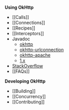 **Using OkHttp**

 * [[Calls]]
 * [[Connections]]
 * [[Recipes]]
 * [[Interceptors]]
 * Javadoc
   * [okhttp](http://square.github.io/okhttp/javadoc/index.html)
   * [okhttp-urlconnection](http://square.github.io/okhttp/javadoc-urlconnection/index.html)
   * [okhttp-apache](http://square.github.io/okhttp/javadoc-apache/index.html)
   * [1.x](http://square.github.io/okhttp/1.x/javadoc/index.html)
 * [StackOverflow](http://stackoverflow.com/questions/tagged/okhttp?sort=active)
 * [[FAQs]]

**Developing OkHttp**

 * [[Building]]
 * [[Concurrency]]
 * [[Contributing]]
